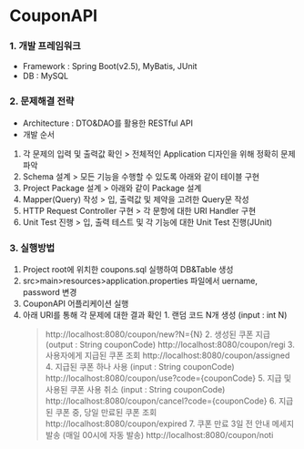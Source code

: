 # CouponAPI

### 1. 개발 프레임워크
   - Framework : Spring Boot(v2.5), MyBatis, JUnit
   - DB : MySQL
### 2. 문제해결 전략
   - Architecture : DTO&DAO를 활용한 RESTful API
   - 개발 순서
  1. 각 문제의 입력 및 출력값 확인
    > 전체적인 Application 디자인을 위해 정확히 문제 파악
  2. Schema 설계
    > 모든 기능을 수행할 수 있도록 아래와 같이 테이블 구현
  3. Project Package 설계
    > 아래와 같이 Package 설계
  4. Mapper(Query) 작성
    > 입, 출력값 및 제약을 고려한 Query문 작성
  3. HTTP Request Controller 구현
    > 각 문항에 대한 URI Handler 구현
  4. Unit Test 진행
    > 입, 출력 테스트 및 각 기능에 대한 Unit Test 진행(JUnit)
   
### 3. 실행방법
  1. Project root에 위치한 coupons.sql 실행하여 DB&Table 생성
  2. src>main>resources>application.properties 파일에서 uername, password 변경
  3. CouponAPI 어플리케이션 실행
  4. 아래 URI를 통해 각 문제에 대한 결과 확인
    1. 랜덤 코드 N개 생성 (input : int N)
      > http://localhost:8080/coupon/new?N={N}
    2. 생성된 쿠폰 지급 (output : String couponCode)
      > http://localhost:8080/coupon/regi
    3. 사용자에게 지급된 쿠폰 조회
      > http://localhost:8080/coupon/assigned
    4. 지급된 쿠폰 하나 사용 (input : String couponCode)
      > http://localhost:8080/coupon/use?code={couponCode}
    5. 지급 및 사용된 쿠폰 사용 취소 (input : String couponCode)
      > http://localhost:8080/coupon/cancel?code={couponCode}
    6. 지급된 쿠폰 중, 당일 만료된 쿠폰 조회
      > http://localhost:8080/coupon/expired
    7. 쿠폰 만료 3일 전 안내 메세지 발송 (매일 00시에 자동 발송)
      > http://localhost:8080/coupon/noti
